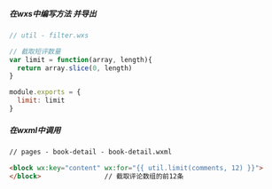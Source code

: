##### 在wxs中编写方法 并导出

```js
// util - filter.wxs

// 截取短评数量
var limit = function(array, length){
  return array.slice(0, length)
}

module.exports = {
  limit: limit
}
```

##### 在wxml中调用

```html
// pages - book-detail - book-detail.wxml

<block wx:key="content" wx:for="{{ util.limit(comments, 12) }}">
</block>				// 截取评论数组的前12条
```

